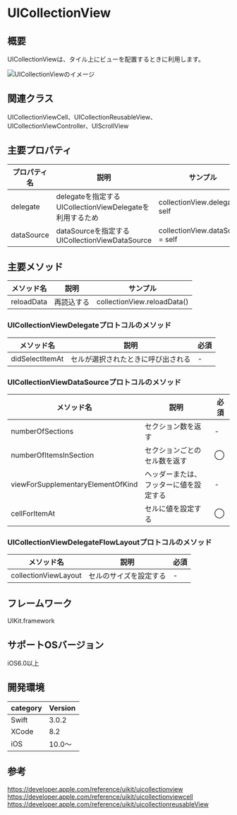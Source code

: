 # UICollectionView

## 概要
UICollectionViewは、タイル上にビューを配置するときに利用します。

![UICollectionViewのイメージ](https://github.com/stv-ekushida/ios-uikit-uicollectionview-demo/wiki/images/cv.png)

## 関連クラス
UICollectionViewCell、UICollectionReusableView、UICollectionViewController、UIScrollView

## 主要プロパティ

|プロパティ名|説明|サンプル|
|---|---|---|
|delegate | delegateを指定する <br>UICollectionViewDelegateを利用するため | collectionView.delegate = self |
|dataSource | dataSourceを指定する <br>UICollectionViewDataSource | collectionView.dataSource = self |

## 主要メソッド

|メソッド名|説明|サンプル|
|---|---|---|
|reloadData | 再読込する | collectionView.reloadData() |

### UICollectionViewDelegateプロトコルのメソッド

|メソッド名|説明|必須|
|---|---|---|
|didSelectItemAt | セルが選択されたときに呼び出される | - |

### UICollectionViewDataSourceプロトコルのメソッド

|メソッド名|説明|必須|
|---|---|---|
|numberOfSections | セクション数を返す | - |
|numberOfItemsInSection | セクションごとのセル数を返す | ◯ |
|viewForSupplementaryElementOfKind | ヘッダーまたは、フッターに値を設定する | - |
|cellForItemAt | セルに値を設定する | ◯ |

### UICollectionViewDelegateFlowLayoutプロトコルのメソッド

|メソッド名|説明|必須|
|---|---|---|
|collectionViewLayout | セルのサイズを設定する | - |

## フレームワーク
UIKit.framework

## サポートOSバージョン
iOS6.0以上

## 開発環境
|category | Version| 
|---|---|
| Swift | 3.0.2 |
| XCode | 8.2 |
| iOS | 10.0〜 |

## 参考
https://developer.apple.com/reference/uikit/uicollectionview
https://developer.apple.com/reference/uikit/uicollectionviewcell
https://developer.apple.com/reference/uikit/uicollectionreusableView
